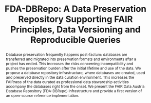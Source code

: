---
abstract: 'Database preservation frequently happens post-factum: databases are transferred
  and migrated into preservation formats and environments after a project has ended.

  This increases the risks concerning incompatibility and pushes the preservation
  burden after the initial lifetime and use of the data.

  We propose a database repository infrastructure, where databases are created, used
  and preserved directly in the data curation environment. This increases the FAIRness
  of the data curated as professional data stewardship activities accompany the databases
  right from the onset. We present the FAIR Data Austria Database Repository (FDA-DBRepo)
  infrastructure and provide a first version of an open-source reference implementation.'
creators:
- Gergely, Eva
- Rauber, Andreas
- Staudinger, Moritz
- Weise, Martin
- Michlits, Cornelia
- Stytsenko, Kirill
- Ganguly, Raman
date: null
document_url: https://services.phaidra.univie.ac.at/api/object/o:1424911/download
grand_parent: iPRES
institutions:
- TU Wien
- Universität Wien
keywords:
- database preservation
- research data
- fair data
- data citation
- reproducibility
landing_page_url: https://phaidra.univie.ac.at/o:1424911
language: eng
layout: publication
license: CC BY 4.0 International
notes_url: null
parent: iPRES 2021
presentation_url: null
size: 381548
source_name: iPRES
title: 'FDA-DBRepo: A Data Preservation Repository Supporting FAIR Principles, Data
  Versioning and Reproducible Queries'
type: paper
year: 2021
---